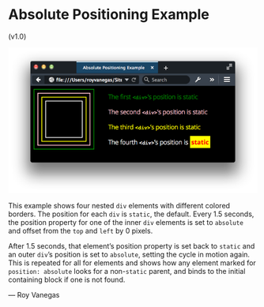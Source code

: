 # Absolute Positioning Example
(v1.0)

![Screen shot of absolute position example](img/screen-shot.png "Screen shot of absolute position example")

This example shows four nested `div` elements with different colored borders. The position for each `div` is `static`, the default. Every 1.5 seconds, the position property for one of the inner `div` elements is set to `absolute` and offset from the `top` and `left` by 0 pixels.

After 1.5 seconds, that element’s position property is set back to `static` and an outer `div`’s position is set to `absolute`, setting the cycle in motion again. This is repeated for all for elements and shows how any element marked for `position: absolute` looks for a non-`static` parent, and binds to the initial containing block if one is not found.

— Roy Vanegas
